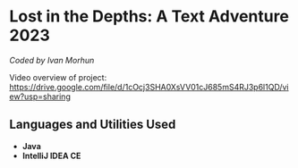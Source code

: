 # Lost in the Depths: A Text Adventure 2023

<em>Coded by Ivan Morhun</em>

Video overview of project:
https://drive.google.com/file/d/1cOcj3SHA0XsVV01cJ685mS4RJ3p6l1QD/view?usp=sharing

<h2>Languages and Utilities Used</h2>

- <b>Java</b>
- <b>IntelliJ IDEA CE</b>
